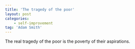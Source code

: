 ```yaml
---
title: 'The tragedy of the poor'
layout: post
categories:
    - self-improvement
tag: 'Adam Smith'
---
```


The real tragedy of the poor is the poverty of their aspirations.